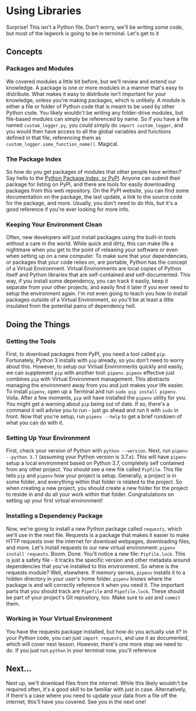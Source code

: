 # Using Libraries

Surprise! This isn't a Python file. Don't worry, we'll be writing some code,
but most of the legwork is going to be in terminal. Let's get to it

## Concepts
### Packages and Modules
We covered modules a little bit before, but we'll review and extend our knowledge. A package is one or more modules in a manner that's easy to distribute. What makes it easy to distribute isn't important for your knowledge, unless you're making packages, which is unlikely. A module is either a file or folder of Python code that is meant to be used by other Python code. You likely wouldn't be writing any folder-drive modules, but file-based modules can simply be referenced by name. So if you have a file named `custom_logger.py`, you could simply do `import custom_logger`, and you would then have access to all the global variables and functions defined in that file, referencing them as `custom_logger.some_function_name()`. Magical.

### The Package Index
So how do you get packages of modules that other people have written? Say hello to the [Python Package Index, or PyPI](https://pypi.org/). Anyone can submit their package for listing on PyPI, and there are tools for easily downloading packages from this web repository. On the PyPI website, you can find some documentation on the package, the last update, a link to the source code for the package, and more. Usually, you don't need to do this, but it's a good reference if you're ever looking for more info.

### Keeping Your Environment Clean
Often, new developers will just install packages using the built-in tools without a care in the world. While quick and dirty, this can make life a nightmare when you get to the point of releasing your software or even when setting up on a new computer. To make sure that your dependencies, or packages that your code relies on, are portable, Python has the concept of a Virtual Environment. Virtual Environments are local copies of Python itself and Python libraries that are self-contained and self-documented. This way, if you install some dependency, you can track it easily, keep it separate from your other projects, and easily find it later if you ever need to setup the environment again. I'm not even going to teach you how to install packages outside of a Virtual Environment, so you'll be at least a little insulated from the potential pains of dependency hell.

## Doing the Things
### Getting the Tools
First, to download packages from PyPI, you need a tool called `pip`. Fortunately, Python 3 installs with `pip` already, so you don't need to worry about this. However, to setup our Virtual Environments quickly and easily, we can supplement `pip` with another tool: `pipenv`. `pipenv` effective just combines `pip` with Virtual Environment management. This abstracts managing the environment away from you and just makes your life easier. To install `pipenv`, open up a Terminal and run `sudo pip install pipenv`. Voila. After a few moments, `pip` will have installed the `pipenv` utility for you. You might get a warning about `pip` being out of date. If so, there's a command it will advise you to run - just go ahead and run it with `sudo` in front. Now that you're setup, run `pipenv --help` to get a brief rundown of what you can do with it.

### Setting Up Your Environment
First, check your version of Python with `python --version`. Next, run `pipenv --python 3.7` (assuming your Python version is 3.7.x). This will have `pipenv` setup a local environment based on Python 3.7, completely self contained from any other project. You should see a new file called `Pipfile`. This file tells `pip` and `pipenv` how your project is setup. Generally, a project is in some folder, and everything within that folder is related to the project. So when creating a new project, you should create a new folder for the project to reside in and do all your work within that folder. Congratulations on setting up your first virtual environment!

### Installing a Dependency Package
Now, we're going to install a new Python package called `requests`, which we'll use in the next file. Requests is a package that makes it easier to make HTTP requests over the internet for download webpages, downloading files, and more. Let's install requests to our new virtual environment: `pipenv install requests`. Boom. Done. You'll notice a new file: `Pipfile.lock`. This is just a safety file - it tracks the specific version and other metadata around dependencies that you've installed to this environment. So where is the requests module? Well, elsewhere. If memory serves, `pipenv` installs it to a hidden directory in your user's home folder. `pipenv` knows where the package is and will correctly reference it when you need it. The important parts that you should track are `Pipefile` and `Pipefile.lock`. These should be part of your project's Git repository, too. Make sure to `add` and `commit` them.

### Working in Your Virtual Environment
You have the requests package installed, but how do you actually use it? In your Python code, you can just `import requests`, and use it as documented, which will cover next lesson. However, there's one more step we need to do. If you just run `python` in your terminal now, you'll reference 

## Next...
Next up, we'll download files from the internet. While this likely wouldn't be required often, it's a good skill to be familiar with just in case. Alternatively, if there's a case where you need to update your data from a file off the internet, this'll have you covered. See you in the next one!
